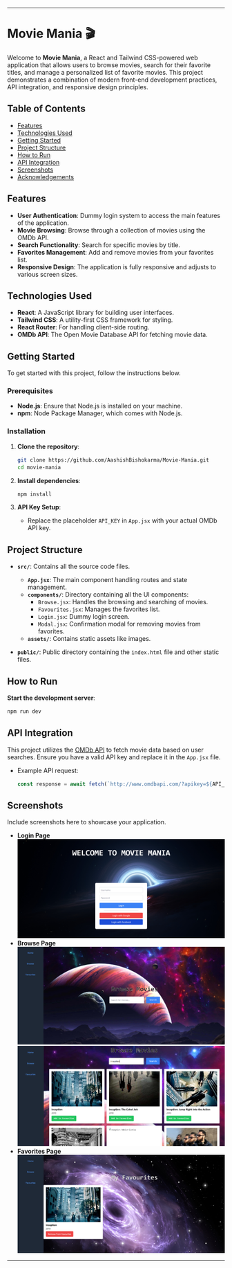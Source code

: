 
---

# Movie Mania 🎬

Welcome to **Movie Mania**, a React and Tailwind CSS-powered web application that allows users to browse movies, search for their favorite titles, and manage a personalized list of favorite movies. This project demonstrates a combination of modern front-end development practices, API integration, and responsive design principles.

## Table of Contents

- [Features](#features)
- [Technologies Used](#technologies-used)
- [Getting Started](#getting-started)
- [Project Structure](#project-structure)
- [How to Run](#how-to-run)
- [API Integration](#api-integration)
- [Screenshots](#screenshots)
- [Acknowledgements](#acknowledgements)

## Features

- **User Authentication**: Dummy login system to access the main features of the application.
- **Movie Browsing**: Browse through a collection of movies using the OMDb API.
- **Search Functionality**: Search for specific movies by title.
- **Favorites Management**: Add and remove movies from your favorites list.
- **Responsive Design**: The application is fully responsive and adjusts to various screen sizes.

## Technologies Used

- **React**: A JavaScript library for building user interfaces.
- **Tailwind CSS**: A utility-first CSS framework for styling.
- **React Router**: For handling client-side routing.
- **OMDb API**: The Open Movie Database API for fetching movie data.

## Getting Started

To get started with this project, follow the instructions below.

### Prerequisites

- **Node.js**: Ensure that Node.js is installed on your machine.
- **npm**: Node Package Manager, which comes with Node.js.

### Installation

1. **Clone the repository**:
   ```bash
   git clone https://github.com/AashishBishokarma/Movie-Mania.git
   cd movie-mania
   ```

2. **Install dependencies**:
   ```bash
   npm install
   ```

3. **API Key Setup**:
   - Replace the placeholder `API_KEY` in `App.jsx` with your actual OMDb API key.

## Project Structure

- **`src/`**: Contains all the source code files.
  - **`App.jsx`**: The main component handling routes and state management.
  - **`components/`**: Directory containing all the UI components:
    - `Browse.jsx`: Handles the browsing and searching of movies.
    - `Favourites.jsx`: Manages the favorites list.
    - `Login.jsx`: Dummy login screen.
    - `Modal.jsx`: Confirmation modal for removing movies from favorites.
  - **`assets/`**: Contains static assets like images.
  
- **`public/`**: Public directory containing the `index.html` file and other static files.

## How to Run

**Start the development server**:
   ```bash
   npm run dev
   ```

## API Integration

This project utilizes the [OMDb API](http://www.omdbapi.com/) to fetch movie data based on user searches. Ensure you have a valid API key and replace it in the `App.jsx` file.

- Example API request:
  ```javascript
  const response = await fetch(`http://www.omdbapi.com/?apikey=${API_KEY}&s=${searchQuery}`);
  ```

## Screenshots

Include screenshots here to showcase your application.

- **Login Page**
  ![Login Page](s_login.png)
- **Browse Page**
  ![Browse Page](s_browse.png)
  ![Browse Page](s2_browse.png)
- **Favorites Page**
  ![Favorites Page](s_favourite.png)

---